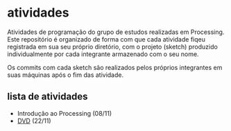 # atividades
Atividades de programação do grupo de estudos realizadas em Processing. Este repositório é organizado de forma com que cada atividade fiqeu registrada em sua seu próprio diretório, com o projeto (sketch) produzido individualmente por cada integrante armazenado com o seu nome.

Os commits com cada sketch são realizados pelos próprios integrantes em suas máquinas após o fim das atividade.

## lista de atividades
- Introdução ao Processing (08/11)
- [DVD](https://github.com/pixel-ifsc/atividades/tree/main/DVD) (22/11)
